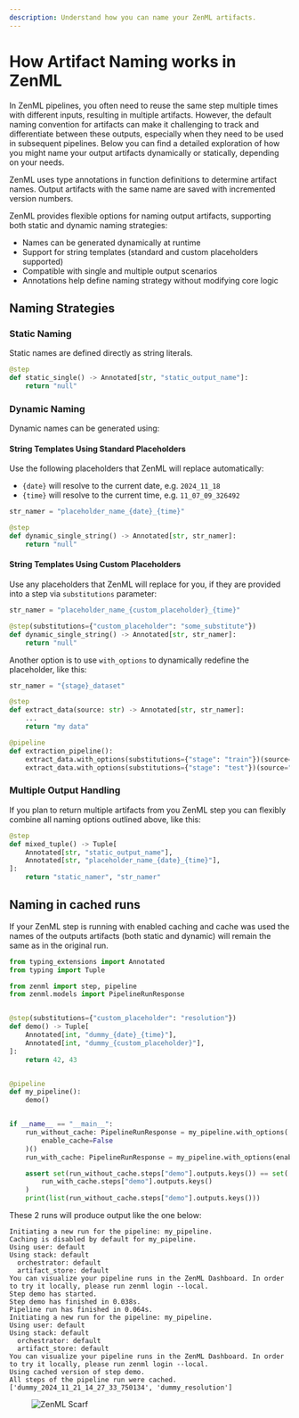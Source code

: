 ```yaml
---
description: Understand how you can name your ZenML artifacts.
---
```


# How Artifact Naming works in ZenML 

In ZenML pipelines, you often need to reuse the same step multiple times with different inputs, resulting in multiple artifacts. However, the default naming convention for artifacts can make it challenging to track and differentiate between these outputs, especially when they need to be used in subsequent pipelines. Below you can find a detailed exploration of how you might name your output artifacts dynamically or statically, depending on your needs.

ZenML uses type annotations in function definitions to determine artifact names. Output artifacts with the same name are saved with incremented version numbers.

ZenML provides flexible options for naming output artifacts, supporting both static and dynamic naming strategies:
- Names can be generated dynamically at runtime
- Support for string templates (standard and custom placeholders supported)
- Compatible with single and multiple output scenarios
- Annotations help define naming strategy without modifying core logic

## Naming Strategies

### Static Naming
Static names are defined directly as string literals.

```python
@step
def static_single() -> Annotated[str, "static_output_name"]:
    return "null"
```

### Dynamic Naming
Dynamic names can be generated using:

#### String Templates Using Standard Placeholders
Use the following placeholders that ZenML will replace automatically:

* `{date}` will resolve to the current date, e.g. `2024_11_18`
* `{time}` will resolve to the current time, e.g. `11_07_09_326492`

```python
str_namer = "placeholder_name_{date}_{time}"

@step
def dynamic_single_string() -> Annotated[str, str_namer]:
    return "null"
```

#### String Templates Using Custom Placeholders
Use any placeholders that ZenML will replace for you, if they are provided into a step via `substitutions` parameter:

```python
str_namer = "placeholder_name_{custom_placeholder}_{time}"

@step(substitutions={"custom_placeholder": "some_substitute"})
def dynamic_single_string() -> Annotated[str, str_namer]:
    return "null"
```

Another option is to use `with_options` to dynamically redefine the placeholder, like this:

```python
str_namer = "{stage}_dataset"

@step
def extract_data(source: str) -> Annotated[str, str_namer]:
    ...
    return "my data"

@pipeline
def extraction_pipeline():
    extract_data.with_options(substitutions={"stage": "train"})(source="s3://train")
    extract_data.with_options(substitutions={"stage": "test"})(source="s3://test")
```

### Multiple Output Handling

If you plan to return multiple artifacts from you ZenML step you can flexibly combine all naming options outlined above, like this:

```python
@step
def mixed_tuple() -> Tuple[
    Annotated[str, "static_output_name"],
    Annotated[str, "placeholder_name_{date}_{time}"],
]:
    return "static_namer", "str_namer"
```

## Naming in cached runs

If your ZenML step is running with enabled caching and cache was used the names of the outputs artifacts (both static and dynamic) will remain the same as in the original run.

```python
from typing_extensions import Annotated
from typing import Tuple

from zenml import step, pipeline
from zenml.models import PipelineRunResponse


@step(substitutions={"custom_placeholder": "resolution"})
def demo() -> Tuple[
    Annotated[int, "dummy_{date}_{time}"],
    Annotated[int, "dummy_{custom_placeholder}"],
]:
    return 42, 43


@pipeline
def my_pipeline():
    demo()


if __name__ == "__main__":
    run_without_cache: PipelineRunResponse = my_pipeline.with_options(
        enable_cache=False
    )()
    run_with_cache: PipelineRunResponse = my_pipeline.with_options(enable_cache=True)()

    assert set(run_without_cache.steps["demo"].outputs.keys()) == set(
        run_with_cache.steps["demo"].outputs.keys()
    )
    print(list(run_without_cache.steps["demo"].outputs.keys()))
```

These 2 runs will produce output like the one below:
```
Initiating a new run for the pipeline: my_pipeline.
Caching is disabled by default for my_pipeline.
Using user: default
Using stack: default
  orchestrator: default
  artifact_store: default
You can visualize your pipeline runs in the ZenML Dashboard. In order to try it locally, please run zenml login --local.
Step demo has started.
Step demo has finished in 0.038s.
Pipeline run has finished in 0.064s.
Initiating a new run for the pipeline: my_pipeline.
Using user: default
Using stack: default
  orchestrator: default
  artifact_store: default
You can visualize your pipeline runs in the ZenML Dashboard. In order to try it locally, please run zenml login --local.
Using cached version of step demo.
All steps of the pipeline run were cached.
['dummy_2024_11_21_14_27_33_750134', 'dummy_resolution']
```

<!-- For scarf -->
<figure><img alt="ZenML Scarf" referrerpolicy="no-referrer-when-downgrade" src="https://static.scarf.sh/a.png?x-pxid=f0b4f458-0a54-4fcd-aa95-d5ee424815bc" /></figure>
